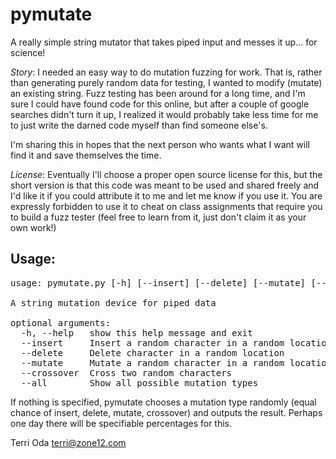 pymutate
========

A really simple string mutator that takes piped input and messes it up... for science!

*Story*:
I needed an easy way to do mutation fuzzing for work.  That is, rather than
generating purely random data for testing, I wanted to modify (mutate) an
existing string. Fuzz testing has been around for a long time, and I'm sure I
could have found code for this online, but after a couple of google searches
didn't turn it up, I realized it would probably take less time for me to just
write the darned code myself than find someone else's.

I'm sharing this in hopes that the next person who wants what I want will find
it and save themselves the time.

*License*:
Eventually I'll choose a proper open source license for this, but the short
version is that this code was meant to be used and shared freely and I'd like it
if you could attribute it to me and let me know if you use it.  You are
expressly forbidden to use it to cheat on class assignments that require you to
build a fuzz tester (feel free to learn from it, just don't claim it as your
own work!)

Usage:
-----
<pre>
usage: pymutate.py [-h] [--insert] [--delete] [--mutate] [--crossover] [--all]

A string mutation device for piped data

optional arguments:
  -h, --help   show this help message and exit
  --insert     Insert a random character in a random location
  --delete     Delete character in a random location
  --mutate     Mutate a random character in a random location
  --crossover  Cross two random characters
  --all        Show all possible mutation types
</pre>

If nothing is specified, pymutate chooses a mutation type randomly (equal chance
of insert, delete, mutate, crossover) and outputs the result.  Perhaps one day
there will be specifiable percentages for this.

 Terri Oda
 terri@zone12.com
